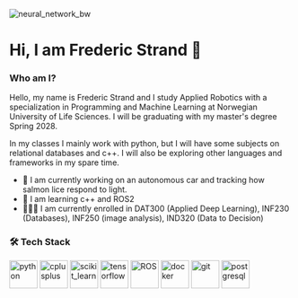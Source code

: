 ![neural_network_bw](https://github.com/user-attachments/assets/35af7ab6-5ea8-4fb9-a06a-4f57ca47411d)

# Hi, I am Frederic Strand 👋

### Who am I?
Hello, my name is Frederic Strand and I study Applied Robotics with a specialization in Programming and Machine Learning at Norwegian University of Life Sciences. I will be graduating with my master's degree Spring 2028.

In my classes I mainly work with python, but I will have some subjects on relational databases and c++. I will also be exploring other languages and frameworks in my spare time. 

- 💼 I am currently working on an autonomous car and tracking how salmon lice respond to light.
- 📗 I am learning c++ and ROS2
- 👨🏻‍💻 I am currently enrolled in DAT300 (Applied Deep Learning), INF230 (Databases), INF250 (image analysis), IND320 (Data to Decision)

### 🛠 Tech Stack

<p align="left">
  <!-- Python -->
  <img src="https://cdn.jsdelivr.net/gh/devicons/devicon/icons/python/python-original.svg" alt="python" width="50" height="50"/>
  <!-- C++ -->
  <img src="https://cdn.jsdelivr.net/gh/devicons/devicon/icons/cplusplus/cplusplus-original.svg" alt="cplusplus" width="50" height="50"/>
  <!-- Scikit-learn -->
  <img src="https://upload.wikimedia.org/wikipedia/commons/0/05/Scikit_learn_logo_small.svg" alt="scikit_learn" width="50" height="50"/>
  <!-- TensorFlow -->
  <img src="https://cdn.jsdelivr.net/gh/devicons/devicon/icons/tensorflow/tensorflow-original.svg" alt="tensorflow" width="50" height="50"/>
  <!-- ROS2 -->
  <img src="https://cdn.jsdelivr.net/npm/simple-icons@v15/icons/ros.svg" alt="ROS" width="50" height="50"/>
  <!-- Docker -->
  <img src="https://cdn.jsdelivr.net/gh/devicons/devicon/icons/docker/docker-original.svg" alt="docker" width="50" height="50"/>
  <!-- Git -->
  <img src="https://cdn.jsdelivr.net/gh/devicons/devicon/icons/git/git-original.svg" alt="git" width="50" height="50"/>
  <!-- PostgreSQL -->
  <img src="https://cdn.jsdelivr.net/gh/devicons/devicon/icons/postgresql/postgresql-original.svg" alt="postgresql" width="50" height="50"/>
</p>



